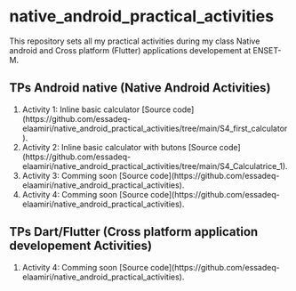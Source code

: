 # native_android_practical_activities

<p>This repository sets all my practical activities during my class  Native android and Cross platform (Flutter) applications developement at ENSET-M.</p>

## TPs Android native (Native Android Activities)

<ol>
  <li>
  Activity 1: Inline basic calculator [Source code](https://github.com/essadeq-elaamiri/native_android_practical_activities/tree/main/S4_first_calculator).
    </li>
  <li>
  Activity 2: Inline basic calculator with butons [Source code](https://github.com/essadeq-elaamiri/native_android_practical_activities/tree/main/S4_Calculatrice_1).</li>
  <li>
  Activity 3: Comming soon [Source code](https://github.com/essadeq-elaamiri/native_android_practical_activities).
  </li>
  <li>
  Activity 4: Comming soon [Source code](https://github.com/essadeq-elaamiri/native_android_practical_activities).
  </li>
</ol>

## TPs Dart/Flutter (Cross platform application developement Activities)

<ol>
  <li>
 Activity 4: Comming soon [Source code](https://github.com/essadeq-elaamiri/native_android_practical_activities).
    </li>
</ol>
